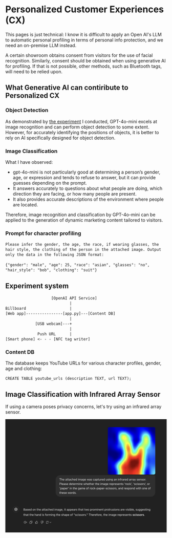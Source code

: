 # Personalized Customer Experiences (CX)

This pages is just technical: I know it is difficult to apply an Open AI's LLM to automatic personal profiling in terms of personal info protection, and we need an on-premise LLM instead.

A certain showroom obtains consent from visitors for the use of facial recognition. Similarly, consent should be obtained when using generative AI for profiling. If that is not possible, other methods, such as Bluetooth tags, will need to be relied upon.

## What Generative AI can contiribute to Personalized CX

### Object Detection

As demonstrated by [the experiment](https://youtu.be/1yXJCsx69_0) I conducted, GPT-4o-mini excels at image recognition and can perform object detection to some extent. However, for accurately identifying the positions of objects, it is better to rely on AI specifically designed for object detection.

### Image Classification

What I have observed:

- gpt-4o-mini is not particularly good at determining a person’s gender, age, or expression and tends to refuse to answer, but it can provide guesses depending on the prompt.
- It answers accurately to questions about what people are doing, which direction they are facing, or how many people are present.
- It also provides accurate descriptions of the environment where people are located.

Therefore, image recognition and classification by GPT-4o-mini can be applied to the generation of dynamic marketing content tailored to visitors.

### Prompt for character profiling

```
Please infer the gender, the age, the race, if wearing glasses, the hair style, the clothing of the person in the attached image. Output only the data in the following JSON format:

{"gender": "male", "age": 25, "race": "asian", "glasses": "no", "hair_style": "bob", "clothing": "suit"}
```

## Experiment system

```
                    [OpenAI API Service]
                            |
Billboard                   |
[Web app]----------------[app.py]---[Content DB]
                            |
             [USB webcam]---+
                            |
              Push URL      |
[Smart phone] <- - - [NFC tag writer]
```

### Content DB

The database keeps YouTube URLs for various character profiles, gender, age and clothing:
```
CREATE TABLE youtube_urls (description TEXT, url TEXT);
```

## Image Classification with Infrared Array Sensor

If using a camera poses privacy concerns, let's try using an infrared array sensor.

<img src="./docs/infrared_array_sensor_with_chatgpt.jpg" width=600>
